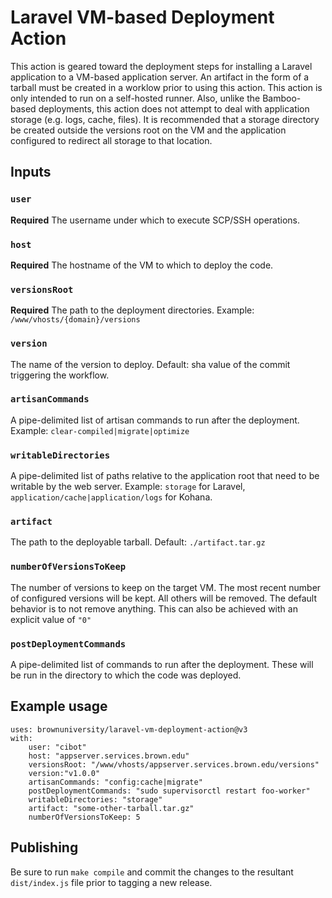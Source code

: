 # Laravel VM-based Deployment Action

This action is geared toward the deployment steps for installing a Laravel application to a 
VM-based application server.  An artifact in the form of a tarball must be created in a worklow
prior to using this action.  This action is only intended to run on a self-hosted runner.
Also, unlike the Bamboo-based deployments, this action does not attempt to deal with application 
storage (e.g. logs, cache, files).  It is recommended that a storage directory be created outside 
the versions root on the VM and the application configured to redirect all storage to that location.

## Inputs

### `user`

**Required** The username under which to execute SCP/SSH operations.

### `host`

**Required** The hostname of the VM to which to deploy the code.

### `versionsRoot`

**Required** The path to the deployment directories.  Example: `/www/vhosts/{domain}/versions`

### `version`

The name of the version to deploy.  Default: sha value of the commit triggering the workflow.

### `artisanCommands`

A pipe-delimited list of artisan commands to run after the deployment.  Example: `clear-compiled|migrate|optimize`

### `writableDirectories`

A pipe-delimited list of paths relative to the application root that need to be writable by the web server. Example: `storage` for Laravel, `application/cache|application/logs` for Kohana.

### `artifact`

The path to the deployable tarball.  Default: `./artifact.tar.gz`

### `numberOfVersionsToKeep`

The number of versions to keep on the target VM.  The most recent number of configured versions will be kept.
All others will be removed.  The default behavior is to not remove anything.  This can also be achieved with 
an explicit value of `"0"`

### `postDeploymentCommands`

A pipe-delimited list of commands to run after the deployment.  These will be run in the directory to which 
the code was deployed.

## Example usage

```
uses: brownuniversity/laravel-vm-deployment-action@v3
with:
    user: "cibot"
    host: "appserver.services.brown.edu"
    versionsRoot: "/www/vhosts/appserver.services.brown.edu/versions"
    version:"v1.0.0"
    artisanCommands: "config:cache|migrate"
    postDeploymentCommands: "sudo supervisorctl restart foo-worker"
    writableDirectories: "storage"
    artifact: "some-other-tarball.tar.gz"
    numberOfVersionsToKeep: 5
```

## Publishing

Be sure to run `make compile` and commit the changes to the resultant `dist/index.js` file prior to tagging a new release.
